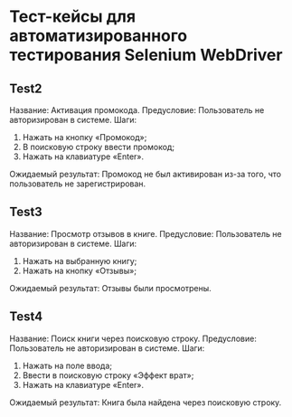 # Тест-кейсы для автоматизированного тестирования Selenium WebDriver

## Test2
Название:	Активация промокода.
Предусловие:    Пользователь не авторизирован в системе.
Шаги:	
1.	Нажать на кнопку «Промокод»;
2.  В поисковую строку ввести промокод;
3.	Нажать на клавиатуре «Enter».

Ожидаемый результат:	Промокод не был активирован из-за того, что пользователь не зарегистрирован.

## Test3
Название:	Просмотр отзывов в книге.
Предусловие:	Пользователь не авторизирован в системе.
Шаги:	
1.	Нажать на выбранную книгу;
2.	Нажать на кнопку «Отзывы»;

Ожидаемый результат:	Отзывы были просмотрены.

## Test4
Название:	Поиск книги через поисковую строку.
Предусловие:	Пользователь не авторизирован в системе.
Шаги:	
1.	Нажать на поле ввода;
2.	Ввести в поисковую строку «Эффект врат»;
3.	Нажать на клавиатуре «Enter».

Ожидаемый результат:	Книга была найдена через поисковую строку.

